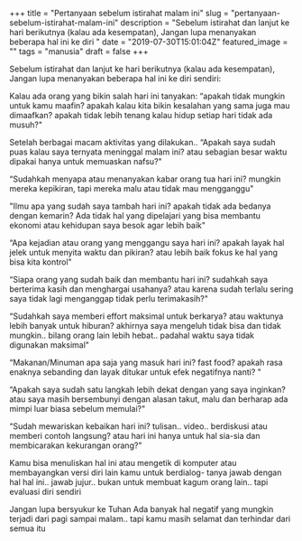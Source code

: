 +++
title = "Pertanyaan sebelum istirahat malam ini"
slug = "pertanyaan-sebelum-istirahat-malam-ini"
description = "Sebelum istirahat dan lanjut ke hari berikutnya (kalau ada kesempatan), Jangan lupa menanyakan beberapa hal ini ke diri "
date = "2019-07-30T15:01:04Z"
featured_image = ""
tags = "manusia"
draft = false
+++ 
 
Sebelum istirahat dan lanjut ke hari berikutnya (kalau ada kesempatan), 
Jangan lupa menanyakan beberapa hal ini ke diri sendiri:

Kalau ada orang yang bikin salah hari ini
tanyakan: “apakah tidak mungkin untuk kamu maafin? apakah kalau kita bikin kesalahan yang sama juga mau dimaafkan? apakah tidak lebih tenang kalau hidup setiap hari tidak ada musuh?"

Setelah berbagai macam aktivitas yang dilakukan..
“Apakah saya sudah puas kalau saya ternyata meninggal malam ini? atau sebagian besar waktu dipakai hanya untuk memuaskan nafsu?"

“Sudahkah menyapa atau menanyakan kabar orang tua hari ini? mungkin mereka kepikiran, tapi mereka malu atau tidak mau mengganggu"

"Ilmu apa yang sudah saya tambah hari ini? apakah tidak ada bedanya dengan kemarin? Ada tidak hal yang dipelajari yang bisa membantu ekonomi atau kehidupan saya besok agar lebih baik"

“Apa kejadian atau orang yang menggangu saya hari ini? apakah layak hal jelek untuk menyita waktu dan pikiran? atau lebih baik fokus ke hal yang bisa kita kontrol"

“Siapa orang yang sudah baik dan membantu hari ini? sudahkah saya berterima kasih dan menghargai usahanya? atau karena sudah terlalu sering saya tidak lagi menganggap tidak perlu terimakasih?"

“Sudahkah saya memberi effort maksimal untuk berkarya? atau waktunya lebih banyak untuk hiburan? akhirnya saya mengeluh tidak bisa dan tidak mungkin.. bilang orang lain lebih hebat.. padahal waktu saya tidak digunakan maksimal"

“Makanan/Minuman apa saja yang masuk hari ini? fast food? apakah rasa enaknya sebanding dan layak ditukar untuk efek negatifnya nanti? "

“Apakah saya sudah satu langkah lebih dekat dengan yang saya inginkan? atau saya masih bersembunyi dengan alasan takut, malu dan berharap ada mimpi luar biasa sebelum memulai?"

“Sudah mewariskan kebaikan hari ini? tulisan.. video.. berdiskusi atau memberi contoh langsung? atau hari ini hanya untuk hal sia-sia dan membicarakan kekurangan orang?"

Kamu bisa menuliskan hal ini atau mengetik di komputer atau membayangkan versi diri lain kamu untuk berdialog- tanya jawab dengan hal hal ini.. jawab jujur.. bukan untuk membuat kagum orang lain.. tapi evaluasi diri sendiri

Jangan lupa bersyukur ke Tuhan
Ada banyak hal negatif yang mungkin terjadi dari pagi sampai malam.. 
tapi kamu masih selamat dan terhindar dari semua itu